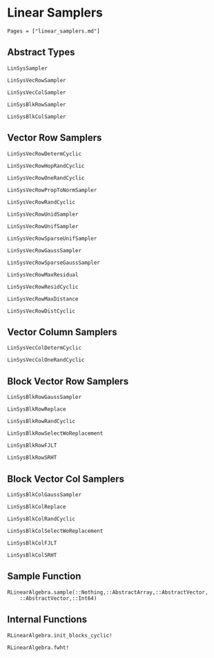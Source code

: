 # Linear Samplers

```@contents
Pages = ["linear_samplers.md"]
```

## Abstract Types

```@docs
LinSysSampler

LinSysVecRowSampler

LinSysVecColSampler

LinSysBlkRowSampler

LinSysBlkColSampler
```

## Vector Row Samplers

```@docs
LinSysVecRowDetermCyclic

LinSysVecRowHopRandCyclic

LinSysVecRowOneRandCyclic

LinSysVecRowPropToNormSampler

LinSysVecRowRandCyclic

LinSysVecRowUnidSampler

LinSysVecRowUnifSampler

LinSysVecRowSparseUnifSampler

LinSysVecRowGaussSampler

LinSysVecRowSparseGaussSampler

LinSysVecRowMaxResidual

LinSysVecRowResidCyclic

LinSysVecRowMaxDistance

LinSysVecRowDistCyclic
```

## Vector Column Samplers

```@docs
LinSysVecColDetermCyclic

LinSysVecColOneRandCyclic
```

## Block Vector Row Samplers

```@docs
LinSysBlkRowGaussSampler

LinSysBlkRowReplace

LinSysBlkRowRandCyclic

LinSysBlkRowSelectWoReplacement

LinSysBlkRowFJLT

LinSysBlkRowSRHT
```

## Block Vector Col Samplers

```@docs
LinSysBlkColGaussSampler

LinSysBlkColReplace

LinSysBlkColRandCyclic

LinSysBlkColSelectWoReplacement

LinSysBlkColFJLT

LinSysBlkColSRHT
```

## Sample Function
```@docs
RLinearAlgebra.sample(::Nothing,::AbstractArray,::AbstractVector,
    ::AbstractVector,::Int64)
```

## Internal Functions
```@docs
RLinearAlgebra.init_blocks_cyclic!

RLinearAlgebra.fwht!
```
